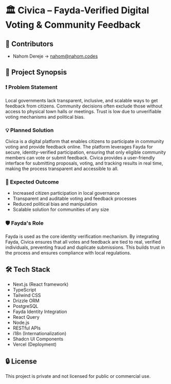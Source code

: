 # 🏛️ Civica – Fayda-Verified Digital Voting & Community Feedback

## 👥 Contributors
- Nahom Dereje -> nahom@nahom.codes

## 📝 Project Synopsis

### ❗ Problem Statement
Local governments lack transparent, inclusive, and scalable ways to get feedback from citizens. Community decisions often exclude those without access to physical town halls or meetings. Trust is low due to unverifiable voting mechanisms and political bias.

### 💡 Planned Solution
Civica is a digital platform that enables citizens to participate in community voting and provide feedback online. The platform leverages Fayda for secure, identity-verified participation, ensuring that only eligible community members can vote or submit feedback. Civica provides a user-friendly interface for submitting proposals, voting, and tracking results in real time, making the process transparent and accessible to all.

### 🎯 Expected Outcome
- Increased citizen participation in local governance
- Transparent and auditable voting and feedback processes
- Reduced political bias and manipulation
- Scalable solution for communities of any size

### 🛡️ Fayda's Role
Fayda is used as the core identity verification mechanism. By integrating Fayda, Civica ensures that all votes and feedback are tied to real, verified individuals, preventing fraud and duplicate submissions. This builds trust in the process and ensures compliance with local regulations.

## 🛠️ Tech Stack
- Next.js (React framework)
- TypeScript
- Tailwind CSS
- Drizzle ORM
- PostgreSQL
- Fayda Identity Integration
- React Query
- Node.js
- RESTful APIs
- i18n (Internationalization)
- Shadcn UI Components
- Vercel (Deployment)

## 🔒 License
This project is private and not licensed for public or commercial use.
